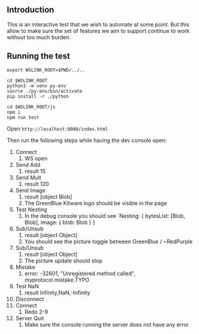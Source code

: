 ## Introduction

This is an interactive test that we wish to automate at some point.
But this allow to make sure the set of features we aim to support continue to work
without too much burden.

## Running the test

```
export WSLINK_ROOT=$PWD/../..

cd $WSLINK_ROOT
python3 -m venv py-env
source ./py-env/bin/activate
pip install -r ./python

cd $WSLINK_ROOT/js
npm i
npm run test
```

Open `http://localhost:8080/index.html`

Then run the following steps while having the dev console open:
1. Connect
   1. WS open
2. Send Add
   1. result 15
3. Send Mult
   1. result 120
4. Send Image
   1. result [object Blob]
   2. The GreenBlue Kitware logo should be visible in the page
5. Test Nesting
   1. In the debug console you should see `Nesting: { bytesList: [Blob, Blob], image: { blob: Blob } }
6. Sub/Unsub
   1. result [object Object]
   2. You should see the picture toggle between GreenBlue / ~RedPurple
7. Sub/Unsub
   1. result [object Object]
   2. The picture update should stop
8. Mistake
   1. error: -32601, "Unregistered method called", myprotocol.mistake.TYPO
9. Test NaN
   1. result Infinity,NaN,-Infinity
10. Disconnect
11. Connect
    1.  Redo 2-9
12. Server Quit
    1.  Make sure the console running the server does not have any error
